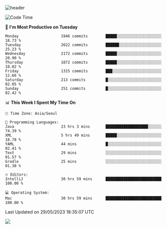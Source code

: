 ![header](https://capsule-render.vercel.app/api?type=Egg&color=timeAuto&height=300&section=header&text=PoPo&fontSize=90&animation=fadeIn)

  <!--START_SECTION:waka-->
![Code Time](http://img.shields.io/badge/Code%20Time-872%20hrs%2024%20mins-blue)

📅 **I'm Most Productive on Tuesday** 

```text
Monday                   1946 commits        █████░░░░░░░░░░░░░░░░░░░░   18.73 % 
Tuesday                  2622 commits        ██████░░░░░░░░░░░░░░░░░░░   25.23 % 
Wednesday                2172 commits        █████░░░░░░░░░░░░░░░░░░░░   20.90 % 
Thursday                 1872 commits        █████░░░░░░░░░░░░░░░░░░░░   18.02 % 
Friday                   1315 commits        ███░░░░░░░░░░░░░░░░░░░░░░   12.66 % 
Saturday                 213 commits         █░░░░░░░░░░░░░░░░░░░░░░░░   02.05 % 
Sunday                   251 commits         █░░░░░░░░░░░░░░░░░░░░░░░░   02.42 % 
```


📊 **This Week I Spent My Time On** 

```text
🕑︎ Time Zone: Asia/Seoul

💬 Programming Languages: 
Java                     23 hrs 3 mins       ███████████████████░░░░░░   74.39 % 
XML                      5 hrs 49 mins       █████░░░░░░░░░░░░░░░░░░░░   18.78 % 
YAML                     44 mins             █░░░░░░░░░░░░░░░░░░░░░░░░   02.41 % 
Text                     29 mins             ░░░░░░░░░░░░░░░░░░░░░░░░░   01.57 % 
Gradle                   25 mins             ░░░░░░░░░░░░░░░░░░░░░░░░░   01.38 % 

🔥 Editors: 
IntelliJ                 30 hrs 59 mins      █████████████████████████   100.00 % 

💻 Operating System: 
Mac                      30 hrs 59 mins      █████████████████████████   100.00 % 
```


 Last Updated on 29/05/2023 18:35:07 UTC
<!--END_SECTION:waka-->



<img src="https://capsule-render.vercel.app/api?type=Egg&color=timeAuto&height=300&section=footer&text=PoPo&fontSize=90&animation=fadeIn&reversal=true" />
